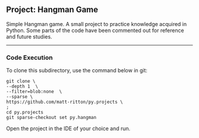 ## Project: Hangman Game
Simple Hangman game. A small project to practice knowledge acquired in Python. Some parts of the code have been commented out for reference and future studies.

--- 

### Code Execution
To clone this subdirectory, use the command below in git:

    git clone \
    --depth 1  \
    --filter=blob:none  \
    --sparse \
    https://github.com/matt-ritton/py.projects \
    ;
    cd py.projects
    git sparse-checkout set py.hangman

Open the project in the IDE of your choice and run.
